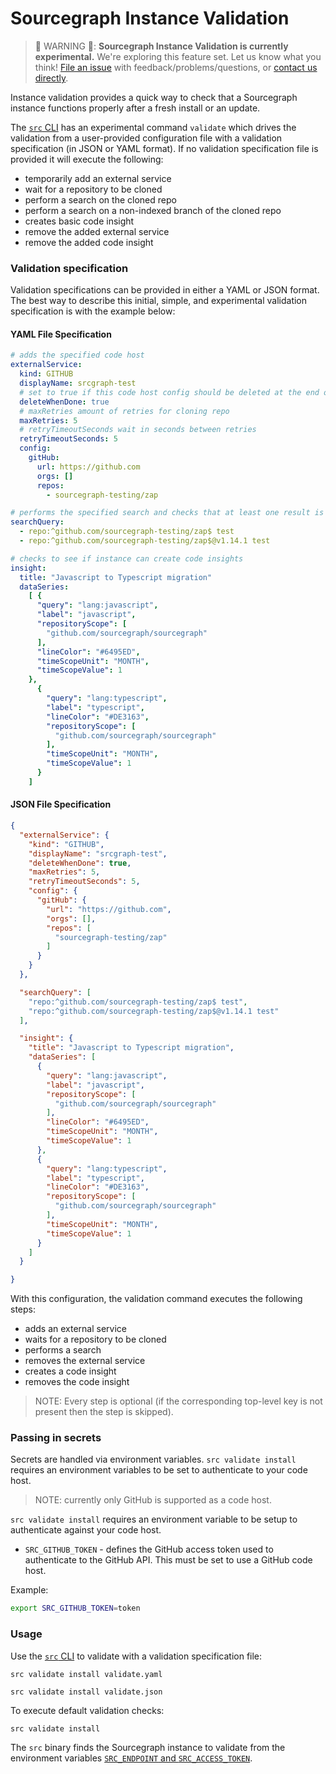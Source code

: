 # Sourcegraph Instance Validation

>🚨 WARNING 🚨: **Sourcegraph Instance Validation is currently experimental.** We're exploring this feature set. 
>Let us know what you think! [File an issue](https://github.com/sourcegraph/sourcegraph/issues/new/choose)
>with feedback/problems/questions, or [contact us directly](https://about.sourcegraph.com/contact).

Instance validation provides a quick way to check that a Sourcegraph instance functions properly after a fresh install
 or an update.

The [`src` CLI](https://github.com/sourcegraph/src-cli) has an experimental command `validate` which drives the
 validation from a user-provided configuration file with a validation specification (in JSON or YAML format). If no validation specification file is provided it will execute the following: 
 
* temporarily add an external service
* wait for a repository to be cloned
* perform a search on the cloned repo
* perform a search on a non-indexed branch of the cloned repo
* creates basic code insight
* remove the added external service
* remove the added code insight

### Validation specification
 
Validation specifications can be provided in either a YAML or JSON format. The best way to describe this initial, simple, and experimental validation specification is with the example below:

#### YAML File Specification

```yaml
# adds the specified code host
externalService:
  kind: GITHUB
  displayName: srcgraph-test
  # set to true if this code host config should be deleted at the end of validation
  deleteWhenDone: true
  # maxRetries amount of retries for cloning repo
  maxRetries: 5
  # retryTimeoutSeconds wait in seconds between retries
  retryTimeoutSeconds: 5
  config:
    gitHub:
      url: https://github.com
      orgs: []
      repos:
        - sourcegraph-testing/zap

# performs the specified search and checks that at least one result is returned
searchQuery: 
  - repo:^github.com/sourcegraph-testing/zap$ test
  - repo:^github.com/sourcegraph-testing/zap$@v1.14.1 test

# checks to see if instance can create code insights
insight:
  title: "Javascript to Typescript migration"
  dataSeries:
    [ {
      "query": "lang:javascript",
      "label": "javascript",
      "repositoryScope": [
        "github.com/sourcegraph/sourcegraph"
      ],
      "lineColor": "#6495ED",
      "timeScopeUnit": "MONTH",
      "timeScopeValue": 1
    },
      {
        "query": "lang:typescript",
        "label": "typescript",
        "lineColor": "#DE3163",
        "repositoryScope": [
          "github.com/sourcegraph/sourcegraph"
        ],
        "timeScopeUnit": "MONTH",
        "timeScopeValue": 1
      }
    ]
```
#### JSON File Specification

```json
{
  "externalService": {
    "kind": "GITHUB",
    "displayName": "srcgraph-test",
    "deleteWhenDone": true,
    "maxRetries": 5,
    "retryTimeoutSeconds": 5,
    "config": {
      "gitHub": {
        "url": "https://github.com",
        "orgs": [],
        "repos": [
          "sourcegraph-testing/zap"
        ]
      }
    }
  },

  "searchQuery": [
    "repo:^github.com/sourcegraph-testing/zap$ test",
    "repo:^github.com/sourcegraph-testing/zap$@v1.14.1 test"
  ],

  "insight": {
    "title": "Javascript to Typescript migration",
    "dataSeries": [
      {
        "query": "lang:javascript",
        "label": "javascript",
        "repositoryScope": [
          "github.com/sourcegraph/sourcegraph"
        ],
        "lineColor": "#6495ED",
        "timeScopeUnit": "MONTH",
        "timeScopeValue": 1
      },
      {
        "query": "lang:typescript",
        "label": "typescript",
        "lineColor": "#DE3163",
        "repositoryScope": [
          "github.com/sourcegraph/sourcegraph"
        ],
        "timeScopeUnit": "MONTH",
        "timeScopeValue": 1
      }
    ]
  }

}
```

With this configuration, the validation command executes the following steps: 

* adds an external service
* waits for a repository to be cloned
* performs a search
* removes the external service
* creates a code insight
* removes the code insight
 
>NOTE: Every step is optional (if the corresponding top-level key is not present then the step is skipped).
> 
### Passing in secrets

Secrets are handled via environment variables. `src validate install` requires an environment variables to be set to authenticate to your code host.
>NOTE: currently only GitHub is supported as a code host.
>

`src validate install` requires an environment variable to be setup to authenticate against your code host.

* `SRC_GITHUB_TOKEN` - defines the GitHub access token used to authenticate to the GitHub API. This must be set to use a GitHub code host.


Example:
```bash
export SRC_GITHUB_TOKEN=token
```

### Usage

Use the [`src` CLI](https://github.com/sourcegraph/src-cli) to validate with a validation specification file:
```shell script
src validate install validate.yaml
```
```shell script
src validate install validate.json
```
To execute default validation checks:

```shell script
src validate install
```

The `src` binary finds the Sourcegraph instance to validate from the environment variables 
[`SRC_ENDPOINT` and `SRC_ACCESS_TOKEN`](https://github.com/sourcegraph/src-cli#setup-with-your-sourcegraph-instance). 
